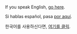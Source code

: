 If you speak English, [go here](english/marshmallow.md).

Si hablas español, pasa [por aquí](espanol/canudos.md).

한국어를 사용하신다면, [여기를 클릭](korean/marshmallow.md).
